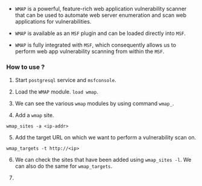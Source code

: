 
+ `WMAP` is a powerful, feature-rich web application vulnerability scanner that can be used to automate web server enumeration and scan web applications for vulnerabilities.

+ `WMAP` is available as an `MSF` plugin and can be loaded directly into `MSF`.

+ `WMAP` is fully integrated with `MSF`, which consequently allows us to perform web app vulnerability scanning from within the `MSF`.

### How to use ?

1. Start `postgresql` service and `msfconsole`. 

2. Load the `WMAP` module. `load wmap`.

3. We can see the various `wmap` modules by using command `wmap_`.

4. Add a `wmap` site.
```
wmap_sites -a <ip-addr>
```

5. Add the target URL on which we want to perform a vulnerability scan on. 
```
wmap_targets -t http://<ip>
```

6. We can check the sites that have been added using `wmap_sites -l`. We can also do the same for `wmap_targets`.

7. 